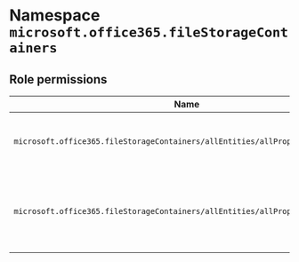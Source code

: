 # Namespace `microsoft.office365.fileStorageContainers`
## Role permissions
|Name|Description|Privileged|
|-|-|-|
|`microsoft.office365.fileStorageContainers/allEntities/allProperties/allTasks`|Manage all aspects of SharePoint Embedded containers|False|
|`microsoft.office365.fileStorageContainers/allEntities/allProperties/read`|Read entities and permissions of SharePoint Embedded containers|False|
